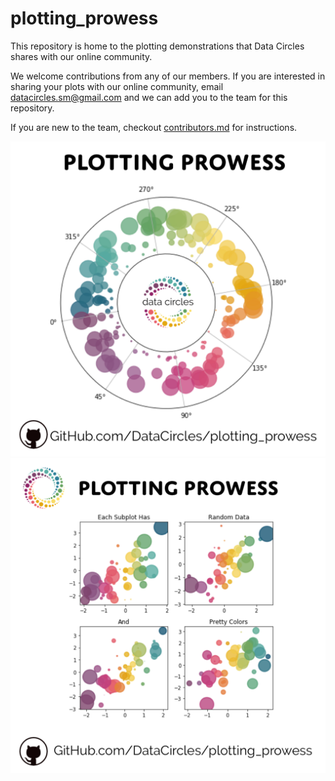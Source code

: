 # plotting_prowess
This repository is home to the plotting demonstrations that Data Circles shares with our online community. 

We welcome contributions from any of our members. If you are interested in sharing your plots with our online community, email datacircles.sm@gmail.com and we can add you to the team for this repository.

If you are new to the team, checkout [contributors.md](https://github.com/DataCircles/plotting_prowess/blob/master/contributors.md) for instructions. 

![](images/plot1.png) ![](images/plot3.png)
